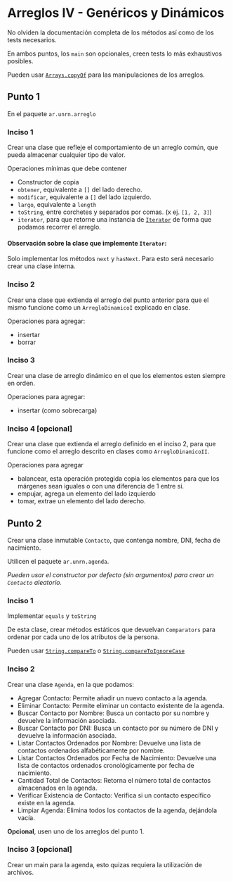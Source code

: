 # Arreglos IV - Genéricos y Dinámicos

No olviden la documentación completa de los métodos así como de los tests necesarios.

En ambos puntos, los `main` son opcionales, creen tests lo más exhaustivos posibles.

Pueden usar [`Arrays.copyOf`](https://docs.oracle.com/en/java/javase/17/docs/api/java.base/java/util/Arrays.html#copyOf(T%5B%5D,int)) para las manipulaciones de los arreglos.

## Punto 1
En el paquete `ar.unrn.arreglo`

### Inciso 1
Crear una clase que refleje el comportamiento de un arreglo común, que pueda
almacenar cualquier tipo de valor.

Operaciones mínimas que debe contener
 * Constructor de copia
 * `obtener`, equivalente a `[]` del lado derecho.
 * `modificar`, equivalente a `[]` del lado izquierdo.
 * `largo`, equivalente a `length`
 * `toString`, entre corchetes y separados por comas. (x ej. `[1, 2, 3]`)
 * `iterator`, para que retorne una instancia de [`Iterator`](https://docs.oracle.com/en/java/javase/17/docs/api/java.base/java/util/Iterator.html)
                   de forma que podamos recorrer el arreglo.

#### Observación sobre la clase que implemente `Iterator`:
Solo implementar los métodos `next` y `hasNext`. Para esto será necesario crear una clase interna.

### Inciso 2
Crear una clase que extienda el arreglo del punto anterior para que el mismo 
funcione como un `ArregloDinamicoI` explicado en clase.  

Operaciones para agregar:
 * insertar
 * borrar

### Inciso 3
Crear una clase de arreglo dinámico en el que los elementos esten siempre en orden.

Operaciones para agregar:
 * insertar (como sobrecarga)

### Inciso 4 [opcional]
Crear una clase que extienda el arreglo definido en el inciso 2, para que funcione como
el arreglo descrito en clases como `ArregloDinamicoII`.

Operaciones para agregar
 * balancear, esta operación protegida copia los elementos para que los márgenes sean iguales o
                con una diferencia de 1 entre sí.
 * empujar, agrega un elemento del lado izquierdo
 * tomar, extrae un elemento del lado derecho.

## Punto 2
Crear una clase inmutable `Contacto`, que contenga nombre, DNI, fecha de nacimiento.

Utilicen el paquete `ar.unrn.agenda`.

_Pueden usar el constructor por defecto (sin argumentos) para crear un `Contacto` aleatorio._

### Inciso 1
Implementar `equals` y `toString`

De esta clase, crear métodos estáticos que devuelvan `Comparators` para ordenar
por cada uno de los atributos de la persona.

Pueden usar [`String.compareTo`](https://docs.oracle.com/en/java/javase/17/docs/api/java.base/java/lang/String.html#compareTo(java.lang.String)) o
[`String.compareToIgnoreCase`](https://docs.oracle.com/en/java/javase/17/docs/api/java.base/java/lang/String.html#compareToIgnoreCase(java.lang.String))

### Inciso 2
Crear una clase `Agenda`, en la que podamos:

 * Agregar Contacto: Permite añadir un nuevo contacto a la agenda.
 * Eliminar Contacto: Permite eliminar un contacto existente de la agenda.
 * Buscar Contacto por Nombre: Busca un contacto por su nombre y devuelve la información asociada.
 * Buscar Contacto por DNI: Busca un contacto por su número de DNI y devuelve la información asociada.
 * Listar Contactos Ordenados por Nombre: Devuelve una lista de contactos ordenados alfabéticamente por nombre.
 * Listar Contactos Ordenados por Fecha de Nacimiento: Devuelve una lista de contactos ordenados cronológicamente por fecha de nacimiento.
 * Cantidad Total de Contactos: Retorna el número total de contactos almacenados en la agenda.
 * Verificar Existencia de Contacto: Verifica si un contacto específico existe en la agenda.
 * Limpiar Agenda: Elimina todos los contactos de la agenda, dejándola vacía.

**Opcional**, usen uno de los arreglos del punto 1.

### Inciso 3 [opcional]
Crear un main para la agenda, esto quizas requiera la utilización de archivos.
